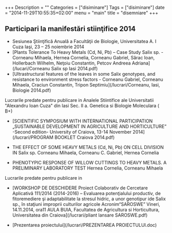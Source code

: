 +++
Description = ""
Categories = ["disiminare"]
Tags = ["disiminare"]
date = "2014-11-29T10:55:35+02:00"
menu = "main"
title = "disemniare"
+++

## Participari la manifestări  stiinţifice 2014

* Sesiunea  Ştiinţifică Anuală a Facultăţii de Biologie, Universitatea A. I Cuza Iaşi, 23 – 25 noiembrie 2014
 * [Plants Tolerance To Heavy Metals (Cd, Ni, Pb) – Case Study Salix sp. -  Corneanu Mihaela, Hernea Cornelia, Corneanu Gabriel, Sărac Ioan, Hollerbach Wilhelm, Neţoiu Constantin, Petcov Andreea Adriana](/lucari/Corneanu Salix sp Iasi 2014.pdf)
 * [Ultrastructural features of the leaves in some Salix genotypes, and resistance to environment stress factors -  Corneanu Gabriel, Corneanu Mihaela, Craciun Constantin, Tripon Septimiu](/lucrari/Corneanu, Iasi, Biologie 2014.pdf)

Lucrarile predate pentru publicare in  Analele Stiintifice ale Universitatii "Alexandru Ioan Cuza" din Iasi Sec. II a. Genetica si Biologie Moleculara ( B+)


* [SCIENTIFIC SYMPOSIUM WITH INTERNATIONAL PARTICIPATION „SUSTAINABLE DEVELOPMENT IN AGRICULTURE AND HORTICULTURE” -Second edition- University of Craiova, 13-14 November 2014](/lucrari/PROGRAM BOOKLET Craiova 2014.pdf)
 * THE EFFECT OF SOME HEAVY METALS (Cd, Ni, Pb) ON CELL DIVISION IN Salix sp.
 Corneanu Mihaela, Corneanu C. Gabriel, Hernea Cornelia

 * PHENOTYPIC RESPONSE OF WILLOW CUTTINGS TO HEAVY METALS. A
 PRELIMINARY LABORATORY TEST
 Hernea Cornelia, Corneanu Mihaela

Lucrarile predate pentru publicare in

* [WORKSHOP DE DESCHIDERE Proiect Colaborativ de Cercetare Aplicativă 111/2014 (2014-2016) – Evaluarea potenţialului productiv, de fitoremediere şi adaptabilitate la stresul hidric, a unor genotipur ide Salix sp., în staţiuni improprii culturilor agricole  Acronim“SAROSWE”   Vineri, 14.11.2014, ora11 AULA BUIA, Facultatea de Agricultura si Horticultura, Universitatea din Craiova](/lucrari/pliant lansare SAROSWE.pdf)

 * [Prezentarea proiectului](/lucrari/PREZENTAREA PROIECTULUI.doc)
